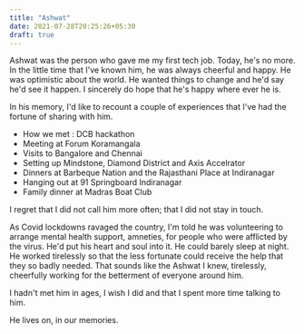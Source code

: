```yaml
---
title: "Ashwat"
date: 2021-07-28T20:25:26+05:30
draft: true
---
```


Ashwat was the person who gave me my first tech job.
Today, he's no more.
In the little time that I've known him, he was always cheerful and happy. 
He was optimistic about the world. He wanted things to change and he'd say he'd see it happen.
I sincerely do hope that he's happy where ever he is.

In his memory, I'd like to recount a couple of experiences that I've had the fortune of sharing with him.

- How we met : DCB hackathon
- Meeting at Forum Koramangala
- Visits to Bangalore and Chennai
- Setting up Mindstone, Diamond District and Axis Accelrator
- Dinners at Barbeque Nation and the Rajasthani Place at Indiranagar
- Hanging out at 91 Springboard Indiranagar
- Family dinner at Madras Boat Club

I regret that I did not call him more often; that I did not stay in touch.

As Covid lockdowns ravaged the country, I'm told he was volunteering to arrange mental health support, amneties, for people who were afflicted by the virus. He'd put his heart and soul into it. He could barely sleep at night. He worked tirelessly so that the less fortunate could receive the help that they so badly needed.
That sounds like the Ashwat I knew, tirelessly, cheerfully working for the betterment of everyone around him.

I hadn't met him in ages, I wish I did and that I spent more time talking to him.

He lives on, in our memories.